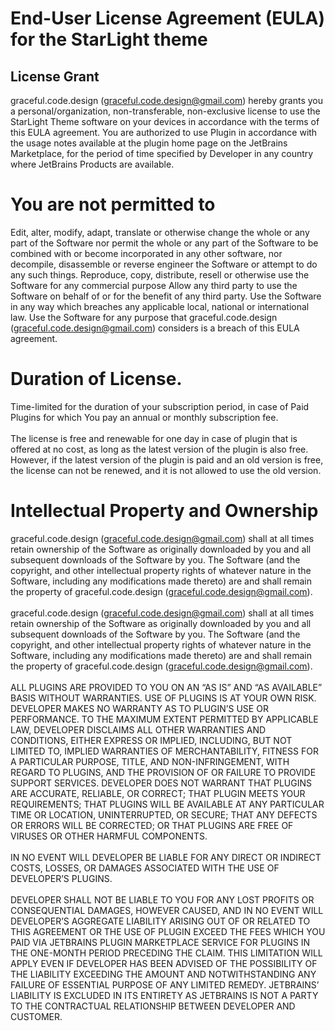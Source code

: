 # End-User License Agreement (EULA) for the StarLight theme
## License Grant
graceful.code.design (graceful.code.design@gmail.com) hereby grants you a personal/organization, non-transferable, non-exclusive license to use the StarLight Theme software on your devices in accordance with the terms of this EULA agreement.
You are authorized to use Plugin in accordance with the usage notes available at the plugin home page on the JetBrains Marketplace, for the period of time specified by Developer in any country where JetBrains Products are available.
# You are not permitted to
Edit, alter, modify, adapt, translate or otherwise change the whole or any part of the Software nor permit the whole or any part of the Software to be combined with or become incorporated in any other software, nor decompile, disassemble or reverse engineer the Software or attempt to do any such things.
Reproduce, copy, distribute, resell or otherwise use the Software for any commercial purpose Allow any third party to use the Software on behalf of or for the benefit of any third party. Use the Software in any way which breaches any applicable local, national or international law. Use the Software for any purpose that graceful.code.design (graceful.code.design@gmail.com) considers is a breach of this EULA agreement.

# Duration of License.
Time-limited for the duration of your subscription period, in case of Paid Plugins for which You pay an annual or monthly subscription fee. <br><br>
The license is free and renewable for one day in case of plugin that is offered at no cost, as long as the latest version of the plugin is also free. However, if the latest version of the plugin is paid and an old version is free, the license can not be renewed, and it is not allowed to use the old version.<br>

# Intellectual Property and Ownership
graceful.code.design (graceful.code.design@gmail.com) shall at all times retain ownership of the Software as originally downloaded by you and all subsequent downloads of the Software by you. The Software (and the copyright, and other intellectual property rights of whatever nature in the Software, including any modifications made thereto) are and shall remain the property of graceful.code.design (graceful.code.design@gmail.com).<br><br>
graceful.code.design (graceful.code.design@gmail.com) shall at all times retain ownership of the Software as originally downloaded by you and all subsequent downloads of the Software by you. The Software (and the copyright, and other intellectual property rights of whatever nature in the Software, including any modifications made thereto) are and shall remain the property of graceful.code.design (graceful.code.design@gmail.com).<br><br>
ALL PLUGINS ARE PROVIDED TO YOU ON AN “AS IS” AND “AS AVAILABLE” BASIS WITHOUT WARRANTIES. USE OF PLUGINS IS AT YOUR OWN RISK. DEVELOPER MAKES NO WARRANTY AS TO PLUGIN’S USE OR PERFORMANCE. TO THE MAXIMUM EXTENT PERMITTED BY APPLICABLE LAW, DEVELOPER DISCLAIMS ALL OTHER WARRANTIES AND CONDITIONS, EITHER EXPRESS OR IMPLIED, INCLUDING, BUT NOT LIMITED TO, IMPLIED WARRANTIES OF MERCHANTABILITY, FITNESS FOR A PARTICULAR PURPOSE, TITLE, AND NON-INFRINGEMENT, WITH REGARD TO PLUGINS, AND THE PROVISION OF OR FAILURE TO PROVIDE SUPPORT SERVICES. DEVELOPER DOES NOT WARRANT THAT PLUGINS ARE ACCURATE, RELIABLE, OR CORRECT; THAT PLUGIN MEETS YOUR REQUIREMENTS; THAT PLUGINS WILL BE AVAILABLE AT ANY PARTICULAR TIME OR LOCATION, UNINTERRUPTED, OR SECURE; THAT ANY DEFECTS OR ERRORS WILL BE CORRECTED; OR THAT PLUGINS ARE FREE OF VIRUSES OR OTHER HARMFUL COMPONENTS.<br><br>
IN NO EVENT WILL DEVELOPER BE LIABLE FOR ANY DIRECT OR INDIRECT COSTS, LOSSES, OR DAMAGES ASSOCIATED WITH THE USE OF DEVELOPER’S PLUGINS.<br><br>
DEVELOPER SHALL NOT BE LIABLE TO YOU FOR ANY LOST PROFITS OR CONSEQUENTIAL DAMAGES, HOWEVER CAUSED, AND IN NO EVENT WILL DEVELOPER’S AGGREGATE LIABILITY ARISING OUT OF OR RELATED TO THIS AGREEMENT OR THE USE OF PLUGIN EXCEED THE FEES WHICH YOU PAID VIA JETBRAINS PLUGIN MARKETPLACE SERVICE FOR PLUGINS IN THE ONE-MONTH PERIOD PRECEDING THE CLAIM. THIS LIMITATION WILL APPLY EVEN IF DEVELOPER HAS BEEN ADVISED OF THE POSSIBILITY OF THE LIABILITY EXCEEDING THE AMOUNT AND NOTWITHSTANDING ANY FAILURE OF ESSENTIAL PURPOSE OF ANY LIMITED REMEDY. JETBRAINS’ LIABILITY IS EXCLUDED IN ITS ENTIRETY AS JETBRAINS IS NOT A PARTY TO THE CONTRACTUAL RELATIONSHIP BETWEEN DEVELOPER AND CUSTOMER.<br><br>
